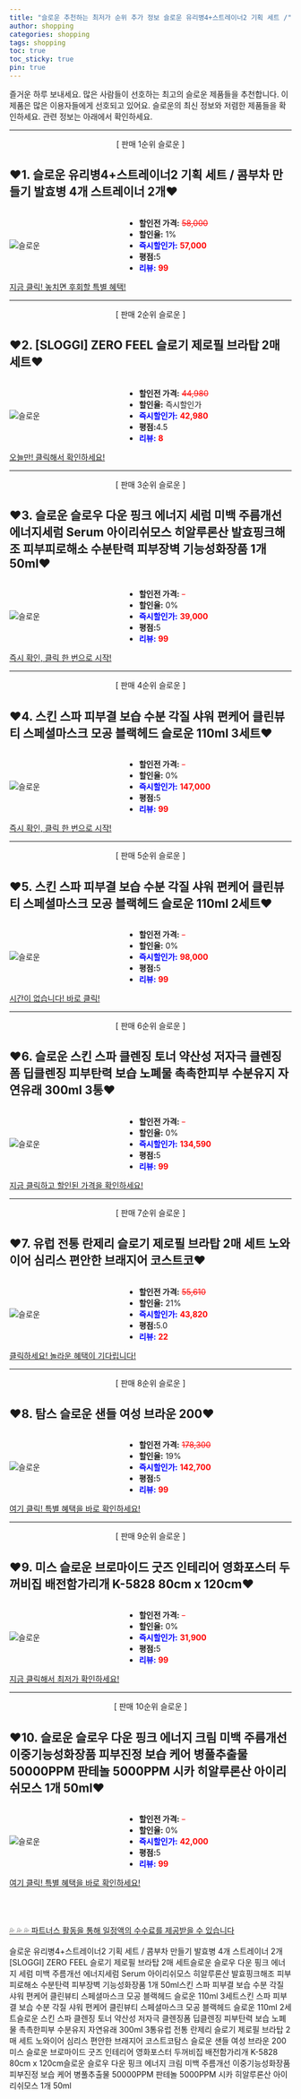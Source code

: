 ```yaml
---
title: "슬로운 추천하는 최저가 순위 추가 정보 슬로운 유리병4+스트레이너2 기획 세트 /"
author: shopping
categories: shopping
tags: shopping
toc: true
toc_sticky: true
pin: true
---
```

즐거운 하루 보내세요. 많은 사람들이 선호하는 최고의 슬로운 제품들을 추천합니다. 이 제품은 많은 이용자들에게 선호되고 있어요. 슬로운의 최신 정보와 저렴한 제품들을 확인하세요. 관련 정보는 아래에서 확인하세요.

---
<p class="toplist" style="margin: 0 auto; display: block; width: fit-content;">[ 판매 1순위 슬로운 ]</p>

<h2><strong>❤️1. 슬로운 유리병4+스트레이너2 기획 세트 / 콤부차 만들기 발효병 4개 스트레이너 2개❤️</strong></h2>

<div style="display: flex; align-items: center;">
    <div style="flex: 0.4;">
        <img src="https://thumbnail9.coupangcdn.com/thumbnails/remote/230x230ex/image/vendor_inventory/5a25/16faaa17d4c2c3cf57f1aa25f09302f16bd1e64c1563517716055cae143a.jpeg" alt="슬로운" style="max-width: 100%;">
    </div>
    <div style="flex: 0.6; margin-left: 10px;">
        <ul>
            <li><strong>할인전 가격:</strong> <del style="color: red;">58,000</del></li>
            <li><strong>할인율:</strong> 1%</li>
            <li><span style='color:blue'><strong>즉시할인가:</strong></span> <span style='color:red'><strong>57,000</strong></span></li>
            <li><strong>평점:</strong>5</li>
            <li><span style='color:blue'><strong>리뷰:</strong></span> <span style='color:red'><strong>99</strong></span></li>
        </ul>
    </div>
</div>
<div class="center">
    <a href="https://selin100587.github.io?lptag=AF9450613&subid=githubio&pageKey=6584862400&traceid=V0-153&itemId=14833359467&vendorItemId=82072706608" class="myButton">
        지금 클릭! 놓치면 후회할 특별 혜택!
    </a>
</div>


---
<p class="toplist" style="margin: 0 auto; display: block; width: fit-content;">[ 판매 2순위 슬로운 ]</p>

<h2><strong>❤️2. [SLOGGI] ZERO FEEL 슬로기 제로필 브라탑 2매 세트❤️</strong></h2>

<div style="display: flex; align-items: center;">
    <div style="flex: 0.4;">
        <img src="https://thumbnail8.coupangcdn.com/thumbnails/remote/230x230ex/image/vendor_inventory/9c5a/2d211a1531f1aa5cf1cf2b69dff1196f2354f8dc9317a3615108780b31d4.png" alt="슬로운" style="max-width: 100%;">
    </div>
    <div style="flex: 0.6; margin-left: 10px;">
        <ul>
            <li><strong>할인전 가격:</strong> <del style="color: red;">44,980</del></li>
            <li><strong>할인율:</strong> 즉시할인가</li>
            <li><span style='color:blue'><strong>즉시할인가:</strong></span> <span style='color:red'><strong>42,980</strong></span></li>
            <li><strong>평점:</strong>4.5</li>
            <li><span style='color:blue'><strong>리뷰:</strong></span> <span style='color:red'><strong>8</strong></span></li>
        </ul>
    </div>
</div>
<div class="center">
    <a href="https://selin100587.github.io?lptag=AF9450613&subid=githubio&pageKey=8029347684&traceid=V0-153&itemId=22445300683&vendorItemId=89489290475" class="myButton">
        오늘만! 클릭해서 확인하세요!
    </a>
</div>


---
<p class="toplist" style="margin: 0 auto; display: block; width: fit-content;">[ 판매 3순위 슬로운 ]</p>

<h2><strong>❤️3. 슬로운 슬로우 다운 핑크 에너지 세럼 미백 주름개선 에너지세럼 Serum 아이리쉬모스 히알루론산 발효핑크해조 피부피로해소 수분탄력 피부장벽 기능성화장품 1개 50ml❤️</strong></h2>

<div style="display: flex; align-items: center;">
    <div style="flex: 0.4;">
        <img src="https://thumbnail6.coupangcdn.com/thumbnails/remote/230x230ex/image/vendor_inventory/d8bc/8431dec7db3981dd2df532befb4705b4088483ff44efda67b3560a255e47.jpg" alt="슬로운" style="max-width: 100%;">
    </div>
    <div style="flex: 0.6; margin-left: 10px;">
        <ul>
            <li><strong>할인전 가격:</strong> <del style="color: red;">-</del></li>
            <li><strong>할인율:</strong> 0%</li>
            <li><span style='color:blue'><strong>즉시할인가:</strong></span> <span style='color:red'><strong>39,000</strong></span></li>
            <li><strong>평점:</strong>5</li>
            <li><span style='color:blue'><strong>리뷰:</strong></span> <span style='color:red'><strong>99</strong></span></li>
        </ul>
    </div>
</div>
<div class="center">
    <a href="https://selin100587.github.io?lptag=AF9450613&subid=githubio&pageKey=7607557395&traceid=V0-153&itemId=20140203043&vendorItemId=87233727998" class="myButton">
        즉시 확인, 클릭 한 번으로 시작!
    </a>
</div>


---
<p class="toplist" style="margin: 0 auto; display: block; width: fit-content;">[ 판매 4순위 슬로운 ]</p>

<h2><strong>❤️4. 스킨 스파 피부결 보습 수분 각질 샤워 편케어 클린뷰티 스페셜마스크 모공 블랙헤드 슬로운 110ml 3세트❤️</strong></h2>

<div style="display: flex; align-items: center;">
    <div style="flex: 0.4;">
        <img src="https://thumbnail10.coupangcdn.com/thumbnails/remote/230x230ex/image/vendor_inventory/7cf9/d1d3302245b0f4a215fa4b95e670266d977030285b1536dd91620d29f5c0.jpg" alt="슬로운" style="max-width: 100%;">
    </div>
    <div style="flex: 0.6; margin-left: 10px;">
        <ul>
            <li><strong>할인전 가격:</strong> <del style="color: red;">-</del></li>
            <li><strong>할인율:</strong> 0%</li>
            <li><span style='color:blue'><strong>즉시할인가:</strong></span> <span style='color:red'><strong>147,000</strong></span></li>
            <li><strong>평점:</strong>5</li>
            <li><span style='color:blue'><strong>리뷰:</strong></span> <span style='color:red'><strong>99</strong></span></li>
        </ul>
    </div>
</div>
<div class="center">
    <a href="https://selin100587.github.io?lptag=AF9450613&subid=githubio&pageKey=7623867144&traceid=V0-153&itemId=20182586938&vendorItemId=87329286521" class="myButton">
        즉시 확인, 클릭 한 번으로 시작!
    </a>
</div>


---
<p class="toplist" style="margin: 0 auto; display: block; width: fit-content;">[ 판매 5순위 슬로운 ]</p>

<h2><strong>❤️5. 스킨 스파 피부결 보습 수분 각질 샤워 편케어 클린뷰티 스페셜마스크 모공 블랙헤드 슬로운 110ml 2세트❤️</strong></h2>

<div style="display: flex; align-items: center;">
    <div style="flex: 0.4;">
        <img src="https://thumbnail10.coupangcdn.com/thumbnails/remote/230x230ex/image/vendor_inventory/7cf9/d1d3302245b0f4a215fa4b95e670266d977030285b1536dd91620d29f5c0.jpg" alt="슬로운" style="max-width: 100%;">
    </div>
    <div style="flex: 0.6; margin-left: 10px;">
        <ul>
            <li><strong>할인전 가격:</strong> <del style="color: red;">-</del></li>
            <li><strong>할인율:</strong> 0%</li>
            <li><span style='color:blue'><strong>즉시할인가:</strong></span> <span style='color:red'><strong>98,000</strong></span></li>
            <li><strong>평점:</strong>5</li>
            <li><span style='color:blue'><strong>리뷰:</strong></span> <span style='color:red'><strong>99</strong></span></li>
        </ul>
    </div>
</div>
<div class="center">
    <a href="https://selin100587.github.io?lptag=AF9450613&subid=githubio&pageKey=7623867144&traceid=V0-153&itemId=20162688753&vendorItemId=87329286524" class="myButton">
        시간이 없습니다! 바로 클릭!
    </a>
</div>


---
<p class="toplist" style="margin: 0 auto; display: block; width: fit-content;">[ 판매 6순위 슬로운 ]</p>

<h2><strong>❤️6. 슬로운 스킨 스파 클렌징 토너 약산성 저자극 클렌징폼 딥클렌징 피부탄력 보습 노폐물 촉촉한피부 수분유지 자연유래 300ml 3통❤️</strong></h2>

<div style="display: flex; align-items: center;">
    <div style="flex: 0.4;">
        <img src="https://thumbnail9.coupangcdn.com/thumbnails/remote/230x230ex/image/vendor_inventory/1441/5fee7347e72f78d66ce9da366ba7f7d5d6e7b3fa1e1a2d1cb3e5e2a898e6.jpg" alt="슬로운" style="max-width: 100%;">
    </div>
    <div style="flex: 0.6; margin-left: 10px;">
        <ul>
            <li><strong>할인전 가격:</strong> <del style="color: red;">-</del></li>
            <li><strong>할인율:</strong> 0%</li>
            <li><span style='color:blue'><strong>즉시할인가:</strong></span> <span style='color:red'><strong>134,590</strong></span></li>
            <li><strong>평점:</strong>5</li>
            <li><span style='color:blue'><strong>리뷰:</strong></span> <span style='color:red'><strong>99</strong></span></li>
        </ul>
    </div>
</div>
<div class="center">
    <a href="https://selin100587.github.io?lptag=AF9450613&subid=githubio&pageKey=7610615049&traceid=V0-153&itemId=20240674922&vendorItemId=87329071043" class="myButton">
        지금 클릭하고 할인된 가격을 확인하세요!
    </a>
</div>


---
<p class="toplist" style="margin: 0 auto; display: block; width: fit-content;">[ 판매 7순위 슬로운 ]</p>

<h2><strong>❤️7. 유럽 전통 란제리 슬로기 제로필 브라탑 2매 세트 노와이어 심리스 편안한 브래지어 코스트코❤️</strong></h2>

<div style="display: flex; align-items: center;">
    <div style="flex: 0.4;">
        <img src="https://thumbnail10.coupangcdn.com/thumbnails/remote/230x230ex/image/vendor_inventory/79b3/025fceea56a1563d4e43add2b75c49f71fb3f6195b57a5f1ea15f8735008.png" alt="슬로운" style="max-width: 100%;">
    </div>
    <div style="flex: 0.6; margin-left: 10px;">
        <ul>
            <li><strong>할인전 가격:</strong> <del style="color: red;">55,610</del></li>
            <li><strong>할인율:</strong> 21%</li>
            <li><span style='color:blue'><strong>즉시할인가:</strong></span> <span style='color:red'><strong>43,820</strong></span></li>
            <li><strong>평점:</strong>5.0</li>
            <li><span style='color:blue'><strong>리뷰:</strong></span> <span style='color:red'><strong>22</strong></span></li>
        </ul>
    </div>
</div>
<div class="center">
    <a href="https://selin100587.github.io?lptag=AF9450613&subid=githubio&pageKey=7184325760&traceid=V0-153&itemId=18125057785&vendorItemId=88919297932" class="myButton">
        클릭하세요! 놀라운 혜택이 기다립니다!
    </a>
</div>


---
<p class="toplist" style="margin: 0 auto; display: block; width: fit-content;">[ 판매 8순위 슬로운 ]</p>

<h2><strong>❤️8. 탐스 슬로운 샌들 여성 브라운 200❤️</strong></h2>

<div style="display: flex; align-items: center;">
    <div style="flex: 0.4;">
        <img src="https://thumbnail6.coupangcdn.com/thumbnails/remote/230x230ex/image/vendor_inventory/2926/c0973b6e02cc9e8b780d9cb901e8ec6389fd040250a7a0fb2450f9b50fba.jpg" alt="슬로운" style="max-width: 100%;">
    </div>
    <div style="flex: 0.6; margin-left: 10px;">
        <ul>
            <li><strong>할인전 가격:</strong> <del style="color: red;">178,300</del></li>
            <li><strong>할인율:</strong> 19%</li>
            <li><span style='color:blue'><strong>즉시할인가:</strong></span> <span style='color:red'><strong>142,700</strong></span></li>
            <li><strong>평점:</strong>5</li>
            <li><span style='color:blue'><strong>리뷰:</strong></span> <span style='color:red'><strong>99</strong></span></li>
        </ul>
    </div>
</div>
<div class="center">
    <a href="https://selin100587.github.io?lptag=AF9450613&subid=githubio&pageKey=8111549474&traceid=V0-153&itemId=23563372665&vendorItemId=90589337932" class="myButton">
        여기 클릭! 특별 혜택을 바로 확인하세요!
    </a>
</div>


---
<p class="toplist" style="margin: 0 auto; display: block; width: fit-content;">[ 판매 9순위 슬로운 ]</p>

<h2><strong>❤️9. 미스 슬로운 브로마이드 굿즈 인테리어 영화포스터 두꺼비집 배전함가리개 K-5828 80cm x 120cm❤️</strong></h2>

<div style="display: flex; align-items: center;">
    <div style="flex: 0.4;">
        <img src="https://thumbnail10.coupangcdn.com/thumbnails/remote/230x230ex/image/vendor_inventory/c862/818fca15b727e6f9a77dffc15c0e48b02490b461ebbcff9d3e339c783dbc.jpeg" alt="슬로운" style="max-width: 100%;">
    </div>
    <div style="flex: 0.6; margin-left: 10px;">
        <ul>
            <li><strong>할인전 가격:</strong> <del style="color: red;">-</del></li>
            <li><strong>할인율:</strong> 0%</li>
            <li><span style='color:blue'><strong>즉시할인가:</strong></span> <span style='color:red'><strong>31,900</strong></span></li>
            <li><strong>평점:</strong>5</li>
            <li><span style='color:blue'><strong>리뷰:</strong></span> <span style='color:red'><strong>99</strong></span></li>
        </ul>
    </div>
</div>
<div class="center">
    <a href="https://selin100587.github.io?lptag=AF9450613&subid=githubio&pageKey=6518555085&traceid=V0-153&itemId=14431672233&vendorItemId=81675404862" class="myButton">
        지금 클릭해서 최저가 확인하세요!
    </a>
</div>


---
<p class="toplist" style="margin: 0 auto; display: block; width: fit-content;">[ 판매 10순위 슬로운 ]</p>

<h2><strong>❤️10. 슬로운 슬로우 다운 핑크 에너지 크림 미백 주름개선 이중기능성화장품 피부진정 보습 케어 병풀추출물 50000PPM 판테놀 5000PPM 시카 히알루론산 아이리쉬모스 1개 50ml❤️</strong></h2>

<div style="display: flex; align-items: center;">
    <div style="flex: 0.4;">
        <img src="https://thumbnail8.coupangcdn.com/thumbnails/remote/230x230ex/image/vendor_inventory/343c/7e4d95c585fcb1f66286f430d9253c2ca46ee493c78d146e06b3e8367715.jpg" alt="슬로운" style="max-width: 100%;">
    </div>
    <div style="flex: 0.6; margin-left: 10px;">
        <ul>
            <li><strong>할인전 가격:</strong> <del style="color: red;">-</del></li>
            <li><strong>할인율:</strong> 0%</li>
            <li><span style='color:blue'><strong>즉시할인가:</strong></span> <span style='color:red'><strong>42,000</strong></span></li>
            <li><strong>평점:</strong>5</li>
            <li><span style='color:blue'><strong>리뷰:</strong></span> <span style='color:red'><strong>99</strong></span></li>
        </ul>
    </div>
</div>
<div class="center">
    <a href="https://selin100587.github.io?lptag=AF9450613&subid=githubio&pageKey=7612162998&traceid=V0-153&itemId=20163303998&vendorItemId=87255739230" class="myButton">
        여기 클릭! 특별 혜택을 바로 확인하세요!
    </a>
</div>

<br><br><br>[💦 💦 💦 파트너스 활동을 통해 일정액의 수수료를 제공받을 수 있습니다](https://link.coupang.com/a/bcpT2c)<br><br>슬로운 유리병4+스트레이너2 기획 세트 / 콤부차 만들기 발효병 4개 스트레이너 2개[SLOGGI] ZERO FEEL 슬로기 제로필 브라탑 2매 세트슬로운 슬로우 다운 핑크 에너지 세럼 미백 주름개선 에너지세럼 Serum 아이리쉬모스 히알루론산 발효핑크해조 피부피로해소 수분탄력 피부장벽 기능성화장품 1개 50ml스킨 스파 피부결 보습 수분 각질 샤워 편케어 클린뷰티 스페셜마스크 모공 블랙헤드 슬로운 110ml 3세트스킨 스파 피부결 보습 수분 각질 샤워 편케어 클린뷰티 스페셜마스크 모공 블랙헤드 슬로운 110ml 2세트슬로운 스킨 스파 클렌징 토너 약산성 저자극 클렌징폼 딥클렌징 피부탄력 보습 노폐물 촉촉한피부 수분유지 자연유래 300ml 3통유럽 전통 란제리 슬로기 제로필 브라탑 2매 세트 노와이어 심리스 편안한 브래지어 코스트코탐스 슬로운 샌들 여성 브라운 200미스 슬로운 브로마이드 굿즈 인테리어 영화포스터 두꺼비집 배전함가리개 K-5828 80cm x 120cm슬로운 슬로우 다운 핑크 에너지 크림 미백 주름개선 이중기능성화장품 피부진정 보습 케어 병풀추출물 50000PPM 판테놀 5000PPM 시카 히알루론산 아이리쉬모스 1개 50ml